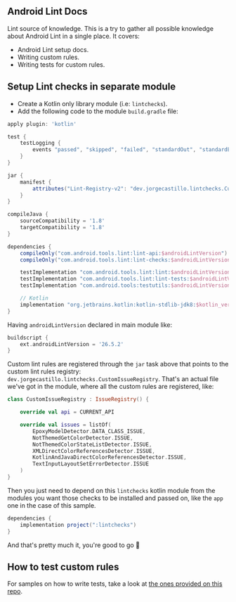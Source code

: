 ## Android Lint Docs

Lint source of knowledge. This is a try to gather all possible knowledge about Android Lint in a single place. It covers:

* Android Lint setup docs.
* Writing custom rules.
* Writing tests for custom rules.

## Setup Lint checks in separate module

* Create a Kotlin only library module (i.e: `lintchecks`).
* Add the following code to the module `build.gradle` file:

```groovy
apply plugin: 'kotlin'

test {
    testLogging {
        events "passed", "skipped", "failed", "standardOut", "standardError"
    }
}

jar {
    manifest {
        attributes("Lint-Registry-v2": "dev.jorgecastillo.lintchecks.CustomIssueRegistry")
    }
}

compileJava {
    sourceCompatibility = '1.8'
    targetCompatibility = '1.8'
}

dependencies {
    compileOnly("com.android.tools.lint:lint-api:$androidLintVersion")
    compileOnly("com.android.tools.lint:lint-checks:$androidLintVersion")

    testImplementation "com.android.tools.lint:lint:$androidLintVersion"
    testImplementation "com.android.tools.lint:lint-tests:$androidLintVersion"
    testImplementation "com.android.tools:testutils:$androidLintVersion"

    // Kotlin
    implementation "org.jetbrains.kotlin:kotlin-stdlib-jdk8:$kotlin_version"
}
```

Having `androidLintVersion` declared in main module like:
```groovy
buildscript {
    ext.androidLintVersion = '26.5.2'
}
```

Custom lint rules are registered through the `jar` task above that points to the custom lint rules registry: `dev.jorgecastillo.lintchecks.CustomIssueRegistry`. That's an actual file we've got in the module, where all the custom rules are registered, like:

```kotlin
class CustomIssueRegistry : IssueRegistry() {

    override val api = CURRENT_API

    override val issues = listOf(
        EpoxyModelDetector.DATA_CLASS_ISSUE,
        NotThemedGetColorDetector.ISSUE,
        NotThemedColorStateListDetector.ISSUE,
        XMLDirectColorReferencesDetector.ISSUE,
        KotlinAndJavaDirectColorReferencesDetector.ISSUE,
        TextInputLayoutSetErrorDetector.ISSUE
    )
}
```

Then you just need to depend on this `lintchecks` kotlin module from the modules you want those checks to be installed and passed on, like the `app` one in the case of this sample.

```groovy
dependencies {
    implementation project(":lintchecks")
}
```

And that's pretty much it, you're good to go 🎉

## How to test custom rules

For samples on how to write tests, take a look at [the ones provided on this repo](https://github.com/JorgeCastilloPrz/AndroidLintDocs/tree/master/lintchecks/src/test/java/dev/jorgecastillo/lintchecks).